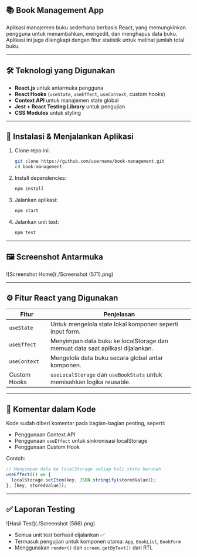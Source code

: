 ## 📚 Book Management App

Aplikasi manajemen buku sederhana berbasis React, yang memungkinkan pengguna untuk menambahkan, mengedit, dan menghapus data buku. Aplikasi ini juga dilengkapi dengan fitur statistik untuk melihat jumlah total buku.

---

## 🛠️ Teknologi yang Digunakan

- **React.js** untuk antarmuka pengguna
- **React Hooks** (`useState`, `useEffect`, `useContext`, custom hooks)
- **Context API** untuk manajemen state global
- **Jest + React Testing Library** untuk pengujian
- **CSS Modules** untuk styling

---

## 🚀 Instalasi & Menjalankan Aplikasi

1. Clone repo ini:
   ```bash
   git clone https://github.com/username/book-management.git
   cd book-management
   ```

2. Install dependencies:
   ```bash
   npm install
   ```

3. Jalankan aplikasi:
   ```bash
   npm start
   ```

4. Jalankan unit test:
   ```bash
   npm test
   ```

---

## 🖼️ Screenshot Antarmuka

![Screenshot Home](./Screenshot (571).png)  

---

## ⚙️ Fitur React yang Digunakan

| Fitur | Penjelasan |
|-------|------------|
| `useState` | Untuk mengelola state lokal komponen seperti input form. |
| `useEffect` | Menyimpan data buku ke localStorage dan memuat data saat aplikasi dijalankan. |
| `useContext` | Mengelola data buku secara global antar komponen. |
| Custom Hooks | `useLocalStorage` dan `useBookStats` untuk memisahkan logika reusable. |

---

## 🧠 Komentar dalam Kode

Kode sudah diberi komentar pada bagian-bagian penting, seperti:
- Penggunaan Context API
- Penggunaan `useEffect` untuk sinkronisasi localStorage
- Penggunaan Custom Hook

Contoh:
```js
// Menyimpan data ke localStorage setiap kali state berubah
useEffect(() => {
  localStorage.setItem(key, JSON.stringify(storedValue));
}, [key, storedValue]);
```

---

## ✅ Laporan Testing

![Hasil Test](./Screenshot (566).png)

- Semua unit test berhasil dijalankan ✅
- Termasuk pengujian untuk komponen utama: `App`, `BookList`, `BookForm`
- Menggunakan `render()` dan `screen.getByText()` dari RTL
